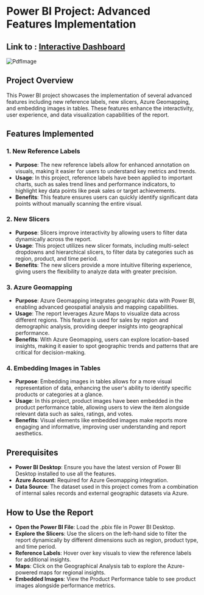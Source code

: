 # Power BI Project: Advanced Features Implementation
## Link to :  [Interactive Dashboard](https://app.powerbi.com/view?r=eyJrIjoiY2ExZjllMzctMGM3Yy00YmE0LWFkNjYtMDFkMGY4MTlhYjA3IiwidCI6ImM2ZTU0OWIzLTVmNDUtNDAzMi1hYWU5LWQ0MjQ0ZGM1YjJjNCJ9)



![PdfImage](https://github.com/user-attachments/assets/5a57a538-07c9-4558-927d-64c197acb0ad)


## Project Overview
This Power BI project showcases the implementation of several advanced features including new reference labels, new slicers, Azure Geomapping, and embedding images in tables. These features enhance the interactivity, user experience, and data visualization capabilities of the report.

## Features Implemented

### 1. New Reference Labels

- **Purpose**: The new reference labels allow for enhanced annotation on visuals, making it easier for users to understand key metrics and trends.
- **Usage**: In this project, reference labels have been applied to important charts, such as sales trend lines and performance indicators, to highlight key data points like peak sales or target achievements.
- **Benefits**: This feature ensures users can quickly identify significant data points without manually scanning the entire visual.

### 2. New Slicers
- **Purpose**: Slicers improve interactivity by allowing users to filter data dynamically across the report.
- **Usage**: This project utilizes new slicer formats, including multi-select dropdowns and hierarchical slicers, to filter data by categories such as region, product, and time period.
- **Benefits**: The new slicers provide a more intuitive filtering experience, giving users the flexibility to analyze data with greater precision.
### 3. Azure Geomapping
- **Purpose**: Azure Geomapping integrates geographic data with Power BI, enabling advanced geospatial analysis and mapping capabilities.
- **Usage**: The report leverages Azure Maps to visualize data across different regions. This feature is used for sales by region and demographic analysis, providing deeper insights into geographical performance.
- **Benefits**: With Azure Geomapping, users can explore location-based insights, making it easier to spot geographic trends and patterns that are critical for decision-making.
### 4. Embedding Images in Tables
- **Purpose**: Embedding images in tables allows for a more visual representation of data, enhancing the user's ability to identify specific products or categories at a glance.
- **Usage**: In this project, product images have been embedded in the product performance table, allowing users to view the item alongside relevant data such as sales, ratings, and votes.
- **Benefits**: Visual elements like embedded images make reports more engaging and informative, improving user understanding and report aesthetics.

## Prerequisites
- **Power BI Desktop**: Ensure you have the latest version of Power BI Desktop installed to use all the features.
- **Azure Account**: Required for Azure Geomapping integration.
- **Data Source**: The dataset used in this project comes from a combination of internal sales records and external geographic datasets via Azure.
## How to Use the Report
- **Open the Power BI File**: Load the .pbix file in Power BI Desktop.
- **Explore the Slicers**: Use the slicers on the left-hand side to filter the report dynamically by different dimensions such as region, product type, and time period.
- **Reference Labels**: Hover over key visuals to view the reference labels for additional insights.
- **Maps**: Click on the Geographical Analysis tab to explore the Azure-powered maps for regional insights.
- **Embedded Images**: View the Product Performance table to see product images alongside performance metrics.
